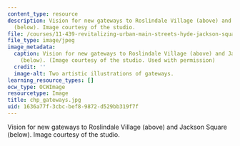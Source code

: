 ```yaml
---
content_type: resource
description: Vision for new gateways to Roslindale Village (above) and Jackson Square
  (below). Image courtesy of the studio.
file: /courses/11-439-revitalizing-urban-main-streets-hyde-jackson-square-roslindale-square-boston-spring-2005/1636a77f3cbcbef89872d529bb319f7f_chp_gateways.jpg
file_type: image/jpeg
image_metadata:
  caption: Vision for new gateways to Roslindale Village (above) and Jackson Square
    (below). (Image courtesy of the studio. Used with permission)
  credit: ''
  image-alt: Two artistic illustrations of gateways.
learning_resource_types: []
ocw_type: OCWImage
resourcetype: Image
title: chp_gateways.jpg
uid: 1636a77f-3cbc-bef8-9872-d529bb319f7f
---
```

Vision for new gateways to Roslindale Village (above) and Jackson Square (below). Image courtesy of the studio.

